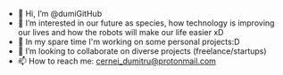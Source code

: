 - 👋 Hi, I’m @dumiGitHub
- 👀 I’m interested in our future as species, how technology is improving our lives and how the robots will make our life easier xD
- 🌱 In my spare time I'm working on some personal projects:D
- 💞️ I’m looking to collaborate on diverse projects (freelance/startups)
- 📫 How to reach me: cernei_dumitru@protonmail.com

<!---
dumiGitHub/dumiGitHub is a ✨ special ✨ repository because its `README.md` (this file) appears on your GitHub profile.
You can click the Preview link to take a look at your changes.
--->
